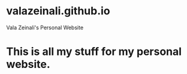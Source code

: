 # valazeinali.github.io
Vala Zeinali's Personal Website

# This is all my stuff for my personal website.

